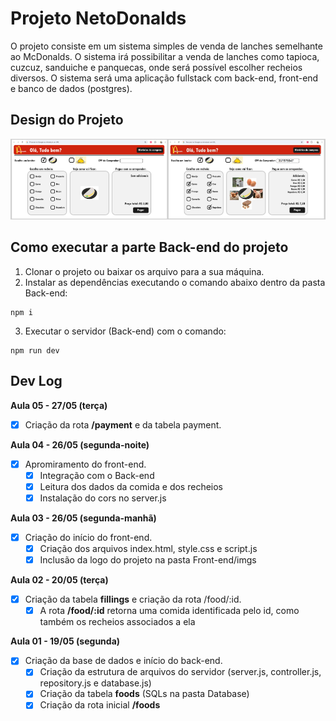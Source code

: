 # Projeto NetoDonalds

O projeto consiste em um sistema simples de venda de lanches semelhante ao McDonalds. O sistema irá possibilitar a venda de lanches como tapioca, cuzcuz, sanduiche e panquecas, onde será possível escolher recheios diversos. O sistema será uma aplicação fullstack com back-end, front-end e banco de dados (postgres).

## Design do Projeto

![alt text](image-1.png)

## Como executar a parte Back-end do projeto

1. Clonar o projeto ou baixar os arquivo para a sua máquina.
2. Instalar as dependências executando o comando abaixo dentro da pasta Back-end:

```
npm i
```

3. Executar o servidor (Back-end) com o comando:

```
npm run dev
```

## Dev Log

**Aula 05 - 27/05 (terça)**

- [x] Criação da rota **/payment** e da tabela payment.

**Aula 04 - 26/05 (segunda-noite)**

- [x] Apromiramento do front-end.
  - [x] Integração com o Back-end
  - [x] Leitura dos dados da comida e dos recheios
  - [x] Instalação do cors no server.js

**Aula 03 - 26/05 (segunda-manhã)**

- [x] Criação do início do front-end.
  - [x] Criação dos arquivos index.html, style.css e script.js
  - [x] Inclusão da logo do projeto na pasta Front-end/imgs

**Aula 02 - 20/05 (terça)**

- [x] Criação da tabela **fillings** e criação da rota /food/:id.
  - [x] A rota **/food/:id** retorna uma comida identificada pelo id, como também os recheios associados a ela

**Aula 01 - 19/05 (segunda)**

- [x] Criação da base de dados e início do back-end.
  - [x] Criação da estrutura de arquivos do servidor (server.js, controller.js, repository.js e database.js)
  - [x] Criação da tabela **foods** (SQLs na pasta Database)
  - [x] Criação da rota inicial **/foods**